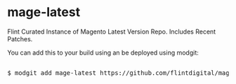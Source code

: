 # mage-latest
Flint Curated Instance of Magento Latest Version Repo. Includes Recent Patches. <br>

You can add this to your build using an be deployed using modgit:
<pre> 
$ modgit add mage-latest https://github.com/flintdigital/mage-latest.git
</pre>
